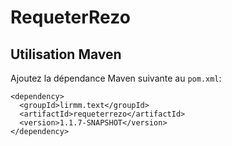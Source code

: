 # RequeterRezo

## Utilisation Maven 
Ajoutez la dépendance Maven suivante au ```pom.xml```:
```
<dependency>
  <groupId>lirmm.text</groupId>
  <artifactId>requeterrezo</artifactId>
  <version>1.1.7-SNAPSHOT</version>
</dependency>
```

